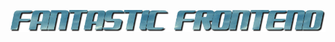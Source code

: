 <!-- [//] # Pinned Repositories: 
Hello World,below you can find the links to pages where I have documented my coding experiments and analysis,etc :
 * [Javascript](https://github.com) 
 * [Dart](https://github.com)
 * [HTML/CSS](https://github.com)
 * [.NET](https://github.com)
 * [Miscellaneous](https://github.com)# Myres:cliher2cmr&wp
*/
--> 
<a href="/Fantastic Frontend/Readme.md"><img src="/js/ff.png"/></a>
